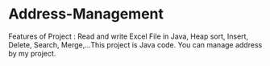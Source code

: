 # Address-Management
Features of Project : Read and write Excel File in Java, Heap sort, Insert, Delete, Search, Merge,...This project is Java code. You can manage address by my project.
